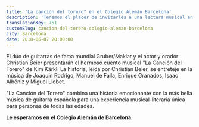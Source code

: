 ```yaml
---
title: 'La canción del torero" en el Colegio Alemán Barcelona'
description: 'Tenemos el placer de invitarles a una lectura musical en el Colegio Alemán de Barcelona. El dúo de guitarras Gruber/Maklar y el actor y orador Christian Beier presentarán el cuento musical "La Canción del Torero".'
translationKey: 751
customSlug: cancion-del-torero-colegio-aleman-barcelona
city: Barcelona
date: 2018-06-07 20:00:00
---
```


El dúo de guitarras de fama mundial Gruber/Maklar y el actor y orador Christian Beier presentarán el hermoso cuento musical "La Canción del Torero" de Kim Kärkl. La historia, leída por Christian Beier, se entreteje en la música de Joaquín Rodrigo, Manuel de Falla, Enrique Granados, Isaac Albéniz y Miguel Llobet.

"La Canción del Torero" combina una historia emocionante con la más bella música de guitarra española para una experiencia musical-literaria única para personas de todas las edades.

<strong>Le esperamos en el <span data-original-name="Colegio Alemán de Barcelona">Colegio Alemán de Barcelona</span>. </strong>
